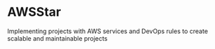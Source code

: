 # AWSStar
Implementing projects with AWS services and DevOps rules to create scalable and maintainable projects
